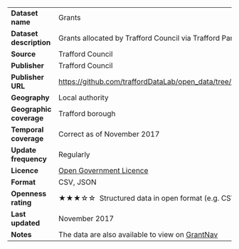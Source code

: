 <table>
<colgroup>
<col style="text-align:left;"/>
<col style="text-align:left;"/>
</colgroup>

<tbody>
<tr>
	<td style="text-align:left;"><strong>Dataset name</strong></td>
	<td style="text-align:left;">Grants</td>
</tr>
<tr>
	<td style="text-align:left;"><strong>Dataset description</strong></td>
	<td style="text-align:left;">Grants allocated by Trafford Council via Trafford Partnership</td>
</tr>
<tr>
	<td style="text-align:left;"><strong>Source</strong></td>
	<td style="text-align:left;">Trafford Council</td>
</tr>
<tr>
	<td style="text-align:left;"><strong>Publisher</strong></td>
	<td style="text-align:left;">Trafford Council</td>
</tr>
<tr>
	<td style="text-align:left;"><strong>Publisher URL</strong></td>
	<td style="text-align:left;"><a href="https://github.com/traffordDataLab/open_data/tree/master/grants">https://github.com/traffordDataLab/open_data/tree/master/grants</a></td>
</tr>
<tr>
	<td style="text-align:left;"><strong>Geography</strong></td>
	<td style="text-align:left;">Local authority</td>
</tr>
<tr>
	<td style="text-align:left;"><strong>Geographic coverage</strong></td>
	<td style="text-align:left;">Trafford borough</td>
</tr>
<tr>
	<td style="text-align:left;"><strong>Temporal coverage</strong></td>
	<td style="text-align:left;">Correct as of November 2017</td>
</tr>
<tr>
	<td style="text-align:left;"><strong>Update frequency</strong></td>
	<td style="text-align:left;">Regularly</td>
</tr>
<tr>
	<td style="text-align:left;"><strong>Licence</strong></td>
	<td style="text-align:left;"><a href="http://www.nationalarchives.gov.uk/doc/open-government-licence/version/3/">Open Government Licence</a></td>
</tr>
<tr>
	<td style="text-align:left;"><strong>Format</strong></td>
	<td style="text-align:left;">CSV, JSON</td>
</tr>
<tr>
	<td style="text-align:left;"><strong>Openness rating</strong></td>
	<td style="text-align:left;">&#9733&#9733&#9733&#9734&#9734&nbsp; Structured data in open format (e.g. CSV)</td>
</tr>
<tr>
	<td style="text-align:left;"><strong>Last updated</strong></td>
	<td style="text-align:left;">November 2017</td>
</tr>
<tr>
	<td style="text-align:left;"><strong>Notes</strong></td>
	<td style="text-align:left;">The data are also available to view on <a href="http://grantnav.threesixtygiving.org/funder/GB-LAE-TRF">GrantNav</a></td>
</tr>
</tbody>
</table>
